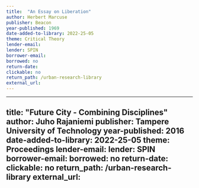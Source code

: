 ```yaml
---
title:  "An Essay on Liberation"
author: Herbert Marcuse
publisher: Beacon
year-published: 1969
date-added-to-library: 2022-25-05
theme: Critical Theory
lender-email:
lender: SPIN 
borrower-email:
borrowed: no
return-date:
clickable: no
return_path: /urban-research-library
external_url: 
---
```



---
title:  "Future City - Combining Disciplines"
author: Juho Rajaniemi
publisher: Tampere University of Technology
year-published: 2016
date-added-to-library: 2022-25-05
theme: Proceedings
lender-email:
lender: SPIN 
borrower-email:
borrowed: no
return-date:
clickable: no
return_path: /urban-research-library
external_url: 
---
